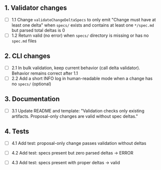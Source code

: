 ## 1. Validator changes
- [ ] 1.1 Change `validateChangeDeltaSpecs` to only emit "Change must have at least one delta" when `specs/` exists and contains at least one `*/spec.md` but parsed total deltas is 0
- [ ] 1.2 Return valid (no error) when `specs/` directory is missing or has no `spec.md` files

## 2. CLI changes
- [ ] 2.1 In bulk validation, keep current behavior (call delta validator). Behavior remains correct after 1.1
- [ ] 2.2 Add a short INFO log in human-readable mode when a change has no `specs/` (optional)

## 3. Documentation
- [ ] 3.1 Update README and template: "Validation checks only existing artifacts. Proposal-only changes are valid without spec deltas."

## 4. Tests
- [ ] 4.1 Add test: proposal-only change passes validation without deltas
- [ ] 4.2 Add test: specs present but zero parsed deltas → ERROR
- [ ] 4.3 Add test: specs present with proper deltas → valid

